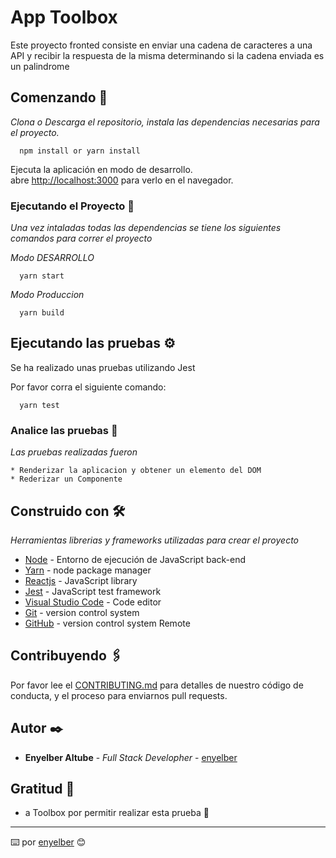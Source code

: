 # App Toolbox

Este proyecto fronted consiste en enviar una cadena de caracteres a una API y recibir la respuesta de la misma determinando si la cadena enviada es un palindrome

## Comenzando 🚀

_Clona o Descarga el repositorio, instala las dependencias necesarias para el proyecto._

```
  npm install or yarn install
```

Ejecuta la aplicación en modo de desarrollo.\
abre [http://localhost:3000](http://localhost:3000) para verlo en el navegador.

### Ejecutando el Proyecto 🔧

_Una vez intaladas todas las dependencias se tiene los siguientes comandos para correr el proyecto_

_Modo DESARROLLO_

```
  yarn start
```

_Modo Produccion_

```
  yarn build
```

## Ejecutando las pruebas ⚙️

Se ha realizado unas pruebas utilizando Jest

Por favor corra el siguiente comando:

```
  yarn test
```

### Analice las pruebas 🔩

_Las pruebas realizadas fueron_

```
* Renderizar la aplicacion y obtener un elemento del DOM
* Rederizar un Componente
```

## Construido con 🛠️

_Herramientas librerias y frameworks utilizadas para crear el proyecto_

- [Node](https://nodejs.org/en/) - Entorno de ejecución de JavaScript back-end
- [Yarn](https://yarnpkg.com//) - node package manager
- [Reactjs](https://reactjs.org/) - JavaScript library
- [Jest](https://jestjs.io/) - JavaScript test framework
- [Visual Studio Code](https://rometools.github.io/rome/) - Code editor
- [Git](https://git-scm.com/) - version control system
- [GitHub](https://github/) - version control system Remote

## Contribuyendo 🖇️

Por favor lee el [CONTRIBUTING.md](https://gist.github.com/enyelber/) para detalles de nuestro código de conducta, y el proceso para enviarnos pull requests.

## Autor ✒️

- **Enyelber Altube** - _Full Stack Developher_ - [enyelber](https://github.com/enyelber)

## Gratitud 🎁

- a Toolbox por permitir realizar esta prueba 📢

---

⌨️ por [enyelber](https://github.com/enyelber) 😊

